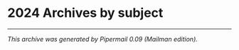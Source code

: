 






2024 Archives by subject
========================







---


*This archive was generated by
 Pipermail 0.09 (Mailman edition).*




